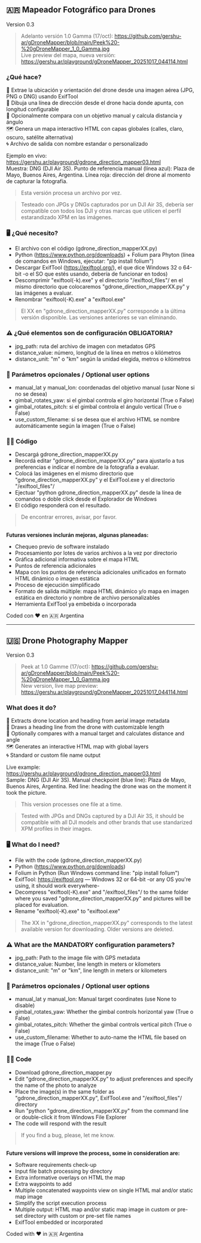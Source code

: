 ## 🇦🇷 Mapeador Fotográfico para Drones<br>
Version 0.3

> Adelanto versión 1.0 Gamma (17/oct): https://github.com/gershu-ar/gDroneMapper/blob/main/Peek%20-%20gDroneMapper_1_0_Gamma.jpg<br>
> Live preview del mapa, nueva versión: https://gershu.ar/playground/gDroneMapper_20251017_044114.html

### ¿Qué hace?<br>
📍 Extrae la ubicación y orientación del drone desde una imagen aérea (JPG, PNG o DNG) usando ExifTool<br>
📏 Dibuja una línea de dirección desde el drone hacia donde apunta, con longitud configurable<br>
🎯 Opcionalmente compara con un objetivo manual y calcula distancia y ángulo<br>
🗺️ Genera un mapa interactivo HTML con capas globales (calles, claro, oscuro, satélite alternativa)<br>
🌀 Archivo de salida con nombre estandar o personalizado

Ejemplo en vivo: https://gershu.ar/playground/gdrone_direction_mapper03.html<br>
Muestra: DNG (DJI Air 3S).  Punto de referencia manual (línea azul): Plaza de Mayo, Buenos Aires, Argentina.  Línea roja: dirección del drone al momento de capturar la fotografía.

> Esta versión procesa un archivo por vez.

> Testeado con JPGs y DNGs capturados por un DJI Air 3S, debería ser compatible con todos los DJI y otras marcas que utilicen el perfil estarandizado XPM en las imágenes.

### 🖥️ ¿Qué necesito?
- El archivo con el código (gdrone_direction_mapperXX.py)
- Python (https://www.python.org/downloads) + Folium para Phyton (línea de comandos en Windows, ejecutar: "pip install folium")
- Descargar ExifTool (https://exiftool.org/), el que dice Windows 32 o 64-bit -o el SO que estés usando, debería de funcionar en todos)
- Descomprimir "exiftool(-k).exe" y el directorio "/exiftool_files"/ en el mismo directorio que colocaremos "gdrone_direction_mapperXX.py" y las imágenes a evaluar.
- Renombrar "exiftool(-K).exe" a "exiftool.exe"

 > El XX en "gdrone_direction_mapperXX.py" corresponde a la última versión disponible.  Las versiones anteriores se van eliminando.

### ⚠️ ¿Qué elementos son de configuración OBLIGATORIA?
- jpg_path: ruta del archivo de imagen con metadatos GPS
- distance_value: número, longitud de la línea en metros o kilómetros
- distance_unit: "m" o "km" según la unidad elegida, metros o kilómetros

### 🧩 Parámetros opcionales / Optional user options
- manual_lat y manual_lon: coordenadas del objetivo manual (usar None si no se desea)
- gimbal_rotates_yaw: si el gimbal controla el giro horizontal (True o False)
- gimbal_rotates_pitch: si el gimbal controla el ángulo vertical (True o False)
- use_custom_filename: si se desea que el archivo HTML se nombre automáticamente según la imagen (True o False)

### 👨‍💻 Código
- Descargá gdrone_direction_mapperXX.py
- Recordá editar "gdrone_direction_mapperXX.py" para ajustarlo a tus preferencias e indicar el nombre de la fotografía a evaluar.
- Colocá las imágenes en el mismo directorio que "gdrone_direction_mapperXX.py" y el ExifTool.exe y el directorio "/exiftool_files"/ 
- Ejectuar "python gdrone_direction_mapperXX.py" desde la línea de comandos o doble click desde el Explorador de Windows
- El código responderá con el resultado.

> De encontrar errores, avisar, por favor.<br><br>

**Futuras versiones inclurán mejoras, algunas planeadas:**

- Chequeo previo de software instalado
- Procesamiento por lotes de varios archivos a la vez por directorio
- Gráfica adicional informativa sobre el mapa HTML
- Puntos de referencia adicionales
- Mapa con los puntos de referencia adicionales unificados en formato HTML dinámico o imagen estática
- Proceso de ejecución simplificado
- Formato de salida múltiple: mapa HTML dinámico y/o mapa en imagen estática en directorio y nombre de archivo personalizables
- Herramienta ExifTool ya embebida o incorporada


Coded con ❤️ en 🇦🇷 Argentina

----

## 🇺🇸 Drone Photography Mapper<br>
Version 0.3

> Peek at 1.0 Gamme (17/oct): https://github.com/gershu-ar/gDroneMapper/blob/main/Peek%20-%20gDroneMapper_1_0_Gamma.jpg<br>
> New version, live map preview: https://gershu.ar/playground/gDroneMapper_20251017_044114.html


### What does it do?<br>
📍 Extracts drone location and heading from aerial image metadata<br>
📏 Draws a heading line from the drone with customizable length<br>
🎯 Optionally compares with a manual target and calculates distance and angle<br>
🗺️ Generates an interactive HTML map with global layers<br>
🌀 Standard or custom file name output

Live example: https://gershu.ar/playground/gdrone_direction_mapper03.html<br>
Sample: DNG (DJI Air 3S).  Manual checkpoint (blue line): Plaza de Mayo, Buenos Aires, Argentina.  Red line: heading the drone was on the moment it took the picture.

> This version processes one file at a time.

> Tested with JPGs and DNGs captured by a DJI Air 3S, it should be compatible with all DJI models and other brands that use standarized XPM profiles in their images.

### 🖥️ What do I need?
- File with the code (gdrone_direction_mapperXX.py)
- Python (https://www.python.org/downloads)
- Folium in Python (Run Windows command line: "pip install folium")
- ExifTool: https://exiftool.org — Windows 32 or 64-bit -or any OS you're using, it should work everywhere-
- Decompress "exiftool(-K).exe" and "/exiftool_files"/ to the same folder where you saved "gdrone_direction_mapperXX.py" and pictures will be placed for evaluation.
- Rename "exiftool(-K).exe" to "exiftool.exe"

> The XX in "gdrone_direction_mapperXX.py" corresponds to the latest available version for downloading.  Older versions are deleted.

### ⚠️ What are the MANDATORY configuration parameters?
- jpg_path: Path to the image file with GPS metadata
- distance_value: Number, line length in meters or kilometers
- distance_unit: "m" or "km", line length in meters or kilometers

### 🧩 Parámetros opcionales / Optional user options
- manual_lat y manual_lon: Manual target coordinates (use None to disable)
- gimbal_rotates_yaw: Whether the gimbal controls horizontal yaw (True o False)
- gimbal_rotates_pitch: Whether the gimbal controls vertical pitch (True o False)
- use_custom_filename: Whether to auto-name the HTML file based on the image (True o False)

### 👨‍💻 Code
- Download gdrone_direction_mapper.py
- Edit "gdrone_direction_mapperXX.py" to adjust preferences and specify the name of the photo to analyze
- Place the image(s) in the same folder as "gdrone_direction_mapperXX.py", ExifTool.exe and "/exiftool_files"/ directory
- Run "python "gdrone_direction_mapperXX.py" from the command line or double-click it from Windows File Explorer
- The code will respond with the result

> If you find a bug, please, let me know.<br><br>

**Future versions will improve the process, some in consideration are:**

- Software requirements check-up
- Input file batch processing by directory
- Extra informative overlays on HTML the map
- Extra waypoints to add
- Multiple concatenated waypoints view on single HTML mal and/or static map image
- Simplify the script execution process
- Multiple output: HTML map and/or static map image in custom or pre-set directory with custom or pre-set file names
- ExifTool embedded or incorporated

Coded with ❤️ in 🇦🇷 Argentina
